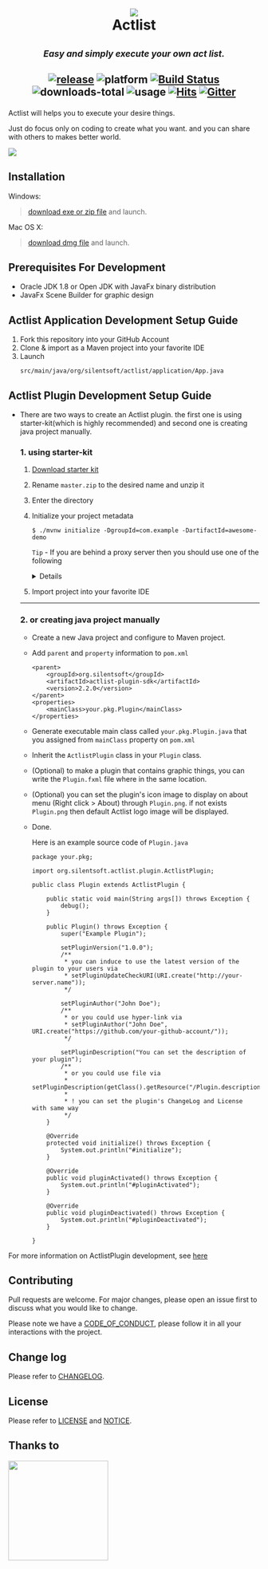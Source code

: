 <h1 align="center">
  <img src="https://github.com/silentsoft/actlist/blob/dev/src/main/resources/images/icon/actlist_64.png?raw=true"></br>
  Actlist
</h1>
<h2 align="center">
  <sup>
    <h5>Easy and simply execute your own act list.</h5>
  </sup>
  <div>

[![release](https://actlist.silentsoft.org/api/shields/release)](http://actlist.silentsoft.org/archives/)
![platform](https://actlist.silentsoft.org/api/shields/platform)
[![Build Status](https://travis-ci.com/actlist/actlist.svg?branch=dev)](https://travis-ci.com/actlist/actlist)
![downloads-total](https://actlist.silentsoft.org/api/shields/downloads-total)
![usage](https://actlist.silentsoft.org/api/shields/usage)
[![Hits](https://hits.sh/github.com/silentsoft/actlist.svg)](https://hits.sh)
[![Gitter](https://badges.gitter.im/silentsoft/actlist.svg)](https://gitter.im/silentsoft/actlist?utm_source=badge&utm_medium=badge&utm_campaign=pr-badge&utm_content=badge)

  </div>
</h2>

Actlist will helps you to execute your desire things.

Just do focus only on coding to create what you want. and you can share with others to makes better world.

![](http://actlist.silentsoft.org/img/preview.png?token=90777ed1)

## Installation
Windows:
> [download exe or zip file](http://actlist.silentsoft.org/archives/) and launch.

Mac OS X:
> [download dmg file](http://actlist.silentsoft.org/archives/) and launch.

## Prerequisites For Development
* Oracle JDK 1.8 or Open JDK with JavaFx binary distribution
* JavaFx Scene Builder for graphic design

## Actlist Application Development Setup Guide
1. Fork this repository into your GitHub Account
2. Clone & import as a Maven project into your favorite IDE
3. Launch
    ```
    src/main/java/org/silentsoft/actlist/application/App.java
    ```

## Actlist Plugin Development Setup Guide
* There are two ways to create an Actlist plugin. the first one is using starter-kit(which is highly recommended) and second one is creating java project manually.

  ### 1. using starter-kit
    1. [Download starter kit](https://github.com/silentsoft/actlist-plugin-starter-kit/archive/master.zip)
    2. Rename `master.zip` to the desired name and unzip it
    3. Enter the directory
    4. Initialize your project metadata
       ```
       $ ./mvnw initialize -DgroupId=com.example -DartifactId=awesome-demo
       ```
       `Tip` - If you are behind a proxy server then you should use one of the following
       <details markdown="1"><summary>Details</summary>

       - Windows
         ```
         $ set MAVEN_OPTS=-Dhttps.proxyHost=10.20.30.40 -Dhttps.proxyPort=8080
         $ mvnw initialize -DgroupId=com.example -DartifactId=awesome-demo
         ```
       - Mac | Linux
         ```
         $ export MAVEN_OPTS=-Dhttps.proxyHost=10.20.30.40 -Dhttps.proxyPort=8080
         $ ./mvnw initialize -DgroupId=com.example -DartifactId=awesome-demo
         ```
       - `Note` - The proxy host `10.20.30.40` and proxy port `8080` is up to you.

       </details>
    5. Import project into your favorite IDE
  ---
  ### 2. or creating java project manually
    * Create a new Java project and configure to Maven project.
    * Add `parent` and `property` information to `pom.xml`
      ```
      <parent>
          <groupId>org.silentsoft</groupId>
          <artifactId>actlist-plugin-sdk</artifactId>
          <version>2.2.0</version>
      </parent>
      <properties>
          <mainClass>your.pkg.Plugin</mainClass>
      </properties>
      ```
    * Generate executable main class called `your.pkg.Plugin.java` that you assigned from `mainClass` property on `pom.xml`
    * Inherit the `ActlistPlugin` class in your `Plugin` class.
    * (Optional) to make a plugin that contains graphic things, you can write the `Plugin.fxml` file where in the same location.
    * (Optional) you can set the plugin's icon image to display on about menu (Right click > About) through `Plugin.png`. if not exists `Plugin.png` then default Actlist logo image will be displayed.
    * Done.
      
      Here is an example source code of `Plugin.java`
      ```
      package your.pkg;
      
      import org.silentsoft.actlist.plugin.ActlistPlugin;
      
      public class Plugin extends ActlistPlugin {
      
          public static void main(String args[]) throws Exception {
              debug();
          }
      
          public Plugin() throws Exception {
              super("Example Plugin");
      
              setPluginVersion("1.0.0");
              /**
               * you can induce to use the latest version of the plugin to your users via
               * setPluginUpdateCheckURI(URI.create("http://your-server.name"));
               */
      
              setPluginAuthor("John Doe");
              /**
               * or you could use hyper-link via
               * setPluginAuthor("John Doe", URI.create("https://github.com/your-github-account/"));
               */
      
              setPluginDescription("You can set the description of your plugin");
              /**
               * or you could use file via
               * setPluginDescription(getClass().getResource("/Plugin.description").toURI());
               *
               * ! you can set the plugin's ChangeLog and License with same way
               */
          }
      
          @Override
          protected void initialize() throws Exception {
              System.out.println("#initialize");
          }
      
          @Override
          public void pluginActivated() throws Exception {
              System.out.println("#pluginActivated");
          }
      
          @Override
          public void pluginDeactivated() throws Exception {
              System.out.println("#pluginDeactivated");
          }
      
      }
      ```

For more information on ActlistPlugin development, see [here](http://actlist.silentsoft.org/docs/quick-start/)

## Contributing
Pull requests are welcome. For major changes, please open an issue first to discuss what you would like to change.

Please note we have a [CODE_OF_CONDUCT](https://github.com/silentsoft/actlist/blob/master/CODE_OF_CONDUCT.md), please follow it in all your interactions with the project.

## Change log
Please refer to [CHANGELOG](https://github.com/silentsoft/actlist/blob/master/CHANGELOG.md).

## License
Please refer to [LICENSE](https://github.com/silentsoft/actlist/blob/master/LICENSE.txt) and [NOTICE](https://github.com/silentsoft/actlist/blob/master/NOTICE.md).

## Thanks to
<a href="https://www.jetbrains.com/?from=Actlist"><img src="http://actlist.silentsoft.org/img/jetbrains.png" width="200"></a>
